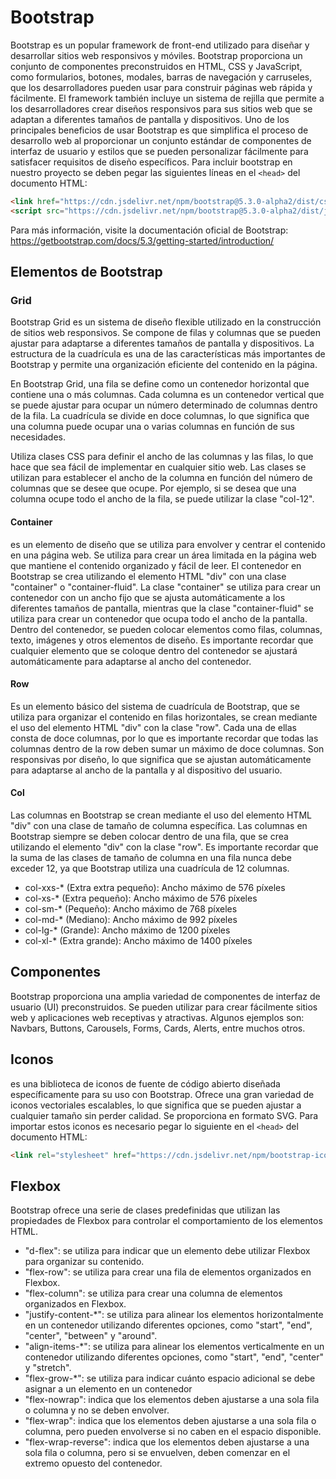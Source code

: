 # Bootstrap
Bootstrap es un popular framework de front-end utilizado para diseñar y desarrollar sitios web responsivos y móviles.
Bootstrap proporciona un conjunto de componentes preconstruidos en HTML, CSS y JavaScript, como formularios, botones, modales, barras de navegación y carruseles, que los desarrolladores pueden usar para construir páginas web rápida y fácilmente. El framework también incluye un sistema de rejilla que permite a los desarrolladores crear diseños responsivos para sus sitios web que se adaptan a diferentes tamaños de pantalla y dispositivos. 
Uno de los principales beneficios de usar Bootstrap es que simplifica el proceso de desarrollo web al proporcionar un conjunto estándar de componentes de interfaz de usuario y estilos que se pueden personalizar fácilmente para satisfacer requisitos de diseño específicos.
Para incluir bootstrap en nuestro proyecto se deben pegar las siguientes líneas en el ```<head>``` del documento HTML:
``` html
<link href="https://cdn.jsdelivr.net/npm/bootstrap@5.3.0-alpha2/dist/css/bootstrap.min.css" rel="stylesheet" integrity="sha384-aFq/bzH65dt+w6FI2ooMVUpc+21e0SRygnTpmBvdBgSdnuTN7QbdgL+OapgHtvPp" crossorigin="anonymous">
<script src="https://cdn.jsdelivr.net/npm/bootstrap@5.3.0-alpha2/dist/js/bootstrap.bundle.min.js" integrity="sha384-qKXV1j0HvMUeCBQ+QVp7JcfGl760yU08IQ+GpUo5hlbpg51QRiuqHAJz8+BrxE/N" crossorigin="anonymous"></script>
```

Para más información, visite la documentación oficial de Bootstrap: https://getbootstrap.com/docs/5.3/getting-started/introduction/

## Elementos de Bootstrap

### Grid
Bootstrap Grid es un sistema de diseño flexible utilizado en la construcción de sitios web responsivos. Se compone de filas y columnas que se pueden ajustar para adaptarse a diferentes tamaños de pantalla y dispositivos. La estructura de la cuadrícula es una de las características más importantes de Bootstrap y permite una organización eficiente del contenido en la página.

En Bootstrap Grid, una fila se define como un contenedor horizontal que contiene una o más columnas. Cada columna es un contenedor vertical que se puede ajustar para ocupar un número determinado de columnas dentro de la fila. La cuadrícula se divide en doce columnas, lo que significa que una columna puede ocupar una o varias columnas en función de sus necesidades.

Utiliza clases CSS para definir el ancho de las columnas y las filas, lo que hace que sea fácil de implementar en cualquier sitio web. Las clases se utilizan para establecer el ancho de la columna en función del número de columnas que se desee que ocupe. Por ejemplo, si se desea que una columna ocupe todo el ancho de la fila, se puede utilizar la clase "col-12".

#### Container
es un elemento de diseño que se utiliza para envolver y centrar el contenido en una página web. Se utiliza para crear un área limitada en la página web que mantiene el contenido organizado y fácil de leer.
El contenedor en Bootstrap se crea utilizando el elemento HTML "div" con una clase "container" o "container-fluid". La clase "container" se utiliza para crear un contenedor con un ancho fijo que se ajusta automáticamente a los diferentes tamaños de pantalla, mientras que la clase "container-fluid" se utiliza para crear un contenedor que ocupa todo el ancho de la pantalla.
Dentro del contenedor, se pueden colocar elementos como filas, columnas, texto, imágenes y otros elementos de diseño. Es importante recordar que cualquier elemento que se coloque dentro del contenedor se ajustará automáticamente para adaptarse al ancho del contenedor.

#### Row
Es un elemento básico del sistema de cuadrícula de Bootstrap, que se utiliza para organizar el contenido en filas horizontales, se crean mediante el uso del elemento HTML "div" con la clase "row".
Cada una de ellas consta de doce columnas, por lo que es importante recordar que todas las columnas dentro de la row deben sumar un máximo de doce columnas.
Son responsivas por diseño, lo que significa que se ajustan automáticamente para adaptarse al ancho de la pantalla y al dispositivo del usuario.

#### Col
Las columnas en Bootstrap se crean mediante el uso del elemento HTML "div" con una clase de tamaño de columna específica.
Las columnas en Bootstrap siempre se deben colocar dentro de una fila, que se crea utilizando el elemento "div" con la clase "row". Es importante recordar que la suma de las clases de tamaño de columna en una fila nunca debe exceder 12, ya que Bootstrap utiliza una cuadrícula de 12 columnas.

-   col-xxs-* (Extra extra pequeño): Ancho máximo de 576 píxeles
-   col-xs-* (Extra pequeño): Ancho máximo de 576 píxeles
-   col-sm-* (Pequeño): Ancho máximo de 768 píxeles
-   col-md-* (Mediano): Ancho máximo de 992 píxeles
-   col-lg-* (Grande): Ancho máximo de 1200 píxeles
-   col-xl-* (Extra grande): Ancho máximo de 1400 píxeles

## Componentes
Bootstrap proporciona una amplia variedad de componentes de interfaz de usuario (UI) preconstruidos. Se pueden utilizar para crear fácilmente sitios web y aplicaciones web receptivas y atractivas.
Algunos ejemplos son:
Navbars, Buttons, Carousels, Forms, Cards, Alerts, entre muchos otros.

## Iconos
es una biblioteca de iconos de fuente de código abierto diseñada específicamente para su uso con Bootstrap. Ofrece una gran variedad de iconos vectoriales escalables, lo que significa que se pueden ajustar a cualquier tamaño sin perder calidad. Se proporciona en formato SVG.
Para importar estos iconos es necesario pegar lo siguiente en el ```<head>``` del documento HTML:

``` html 
<link rel="stylesheet" href="https://cdn.jsdelivr.net/npm/bootstrap-icons@1.10.3/font/bootstrap-icons.css">
```


## Flexbox
Bootstrap ofrece una serie de clases predefinidas que utilizan las propiedades de Flexbox para controlar el comportamiento de los elementos HTML.

-   "d-flex": se utiliza para indicar que un elemento debe utilizar Flexbox para organizar su contenido.
-   "flex-row": se utiliza para crear una fila de elementos organizados en Flexbox.
-   "flex-column": se utiliza para crear una columna de elementos organizados en Flexbox.
-   "justify-content-*": se utiliza para alinear los elementos horizontalmente en un contenedor utilizando diferentes opciones, como "start", "end", "center", "between" y "around".
-   "align-items-*": se utiliza para alinear los elementos verticalmente en un contenedor utilizando diferentes opciones, como "start", "end", "center" y "stretch".
-   "flex-grow-*": se utiliza para indicar cuánto espacio adicional se debe asignar a un elemento en un contenedor
-   "flex-nowrap": indica que los elementos deben ajustarse a una sola fila o columna y no se deben envolver.
-   "flex-wrap": indica que los elementos deben ajustarse a una sola fila o columna, pero pueden envolverse si no caben en el espacio disponible.
-   "flex-wrap-reverse": indica que los elementos deben ajustarse a una sola fila o columna, pero si se envuelven, deben comenzar en el extremo opuesto del contenedor.